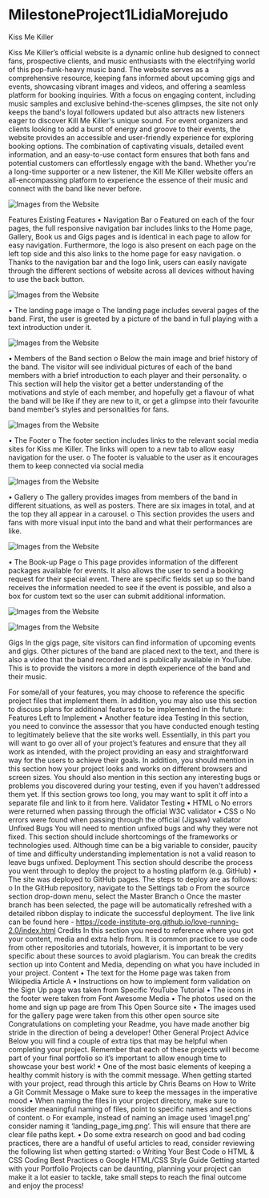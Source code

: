 # MilestoneProject1LidiaMorejudo
Kiss Me Killer 

Kiss Me Killer’s official website is a dynamic online hub designed to connect fans, prospective clients, and music enthusiasts with the electrifying world of this pop-funk-heavy music band. The website serves as a comprehensive resource, keeping fans informed about upcoming gigs and events, showcasing vibrant images and videos, and offering a seamless platform for booking inquiries. With a focus on engaging content, including music samples and exclusive behind-the-scenes glimpses, the site not only keeps the band's loyal followers updated but also attracts new listeners eager to discover Kill Me Killer's unique sound.
For event organizers and clients looking to add a burst of energy and groove to their events, the website provides an accessible and user-friendly experience for exploring booking options. The combination of captivating visuals, detailed event information, and an easy-to-use contact form ensures that both fans and potential customers can effortlessly engage with the band. Whether you're a long-time supporter or a new listener, the Kill Me Killer website offers an all-encompassing platform to experience the essence of their music and connect with the band like never before.
 
![ Images from the Website](/assets/img/IntroductionWebsite.png)

Features
Existing Features
•	Navigation Bar
o	Featured on each of the four pages, the full responsive navigation bar includes links to the Home page, Gallery, Book us and Gigs pages and is identical in each page to allow for easy navigation. Furthermore, the logo is also present on each page on the left top side and this also links to the home page for easy navigation.
o	Thanks to the navigation bar and the logo link, users can easily navigate through the different sections of website across all devices without having to use the back button.
 
![ Images from the Website](/assets/img/NavigationbarKissMeKiller.png)

•	The landing page image
o	The landing page includes several pages of the band. First, the user is greeted by a picture of the band in full playing with a text introduction under it. 
 
![ Images from the Website](/assets/img/LandingPageImage.png)


•	Members of the Band section
o	Below the main image and brief history of the band. The visitor will see individual pictures of each of the band members with a brief introduction to each player and their personality.
o	This section will help the visitor get a better understanding of the motivations and style of each member, and hopefully get a flavour of what the band will be like if they are new to it, or get a glimpse into their favourite band member’s styles and personalities for fans.
 
 ![ Images from the Website](/assets/img/Landingmembersband.png)

•	The Footer
o	The footer section includes links to the relevant social media sites for Kiss me Killer. The links will open to a new tab to allow easy navigation for the user.
o	The footer is valuable to the user as it encourages them to keep connected via social media
 
![ Images from the Website](/assets/img/Footer.png)

•	Gallery
o	The gallery provides images from members of the band in different situations, as well as posters. There are six images in total, and at the top they all appear in a carousel. 
o	This section provides the users and fans with more visual input into the band and what their performances are like. 
 
![ Images from the Website](/assets/img/Gallery.png)

•	The Book-up Page
o	This page provides information of the different packages available for events. It also allows the user to send a booking request for their special event. There are specific fields set up so the band receives the information needed to see if the event is possible, and also a box for custom text so the user can submit additional information. 

![ Images from the Website](/assets/img/Bookingpagepackages.png)

![ Images from the Website](/assets/img/Bookingpageform.png)

Gigs
In the gigs page, site visitors can find information of upcoming events and gigs. Other pictures of the band are placed next to the text, and there is also a video that the band recorded and is publically available in YouTube. This is to provide the visitors a more in depth experience of the band and their music.


For some/all of your features, you may choose to reference the specific project files that implement them.
In addition, you may also use this section to discuss plans for additional features to be implemented in the future:
Features Left to Implement
•	Another feature idea
Testing
In this section, you need to convince the assessor that you have conducted enough testing to legitimately believe that the site works well. Essentially, in this part you will want to go over all of your project’s features and ensure that they all work as intended, with the project providing an easy and straightforward way for the users to achieve their goals.
In addition, you should mention in this section how your project looks and works on different browsers and screen sizes.
You should also mention in this section any interesting bugs or problems you discovered during your testing, even if you haven't addressed them yet.
If this section grows too long, you may want to split it off into a separate file and link to it from here.
Validator Testing
•	HTML
o	No errors were returned when passing through the official W3C validator
•	CSS
o	No errors were found when passing through the official (Jigsaw) validator
Unfixed Bugs
You will need to mention unfixed bugs and why they were not fixed. This section should include shortcomings of the frameworks or technologies used. Although time can be a big variable to consider, paucity of time and difficulty understanding implementation is not a valid reason to leave bugs unfixed.
Deployment
This section should describe the process you went through to deploy the project to a hosting platform (e.g. GitHub)
•	The site was deployed to GitHub pages. The steps to deploy are as follows:
o	In the GitHub repository, navigate to the Settings tab
o	From the source section drop-down menu, select the Master Branch
o	Once the master branch has been selected, the page will be automatically refreshed with a detailed ribbon display to indicate the successful deployment.
The live link can be found here - https://code-institute-org.github.io/love-running-2.0/index.html
Credits
In this section you need to reference where you got your content, media and extra help from. It is common practice to use code from other repositories and tutorials, however, it is important to be very specific about these sources to avoid plagiarism.
You can break the credits section up into Content and Media, depending on what you have included in your project.
Content
•	The text for the Home page was taken from Wikipedia Article A
•	Instructions on how to implement form validation on the Sign Up page was taken from Specific YouTube Tutorial
•	The icons in the footer were taken from Font Awesome
Media
•	The photos used on the home and sign up page are from This Open Source site
•	The images used for the gallery page were taken from this other open source site
Congratulations on completing your Readme, you have made another big stride in the direction of being a developer!
Other General Project Advice
Below you will find a couple of extra tips that may be helpful when completing your project. Remember that each of these projects will become part of your final portfolio so it’s important to allow enough time to showcase your best work!
•	One of the most basic elements of keeping a healthy commit history is with the commit message. When getting started with your project, read through this article by Chris Beams on How to Write a Git Commit Message
o	Make sure to keep the messages in the imperative mood
•	When naming the files in your project directory, make sure to consider meaningful naming of files, point to specific names and sections of content.
o	For example, instead of naming an image used ‘image1.png’ consider naming it ‘landing_page_img.png’. This will ensure that there are clear file paths kept.
•	Do some extra research on good and bad coding practices, there are a handful of useful articles to read, consider reviewing the following list when getting started:
o	Writing Your Best Code
o	HTML & CSS Coding Best Practices
o	Google HTML/CSS Style Guide
Getting started with your Portfolio Projects can be daunting, planning your project can make it a lot easier to tackle, take small steps to reach the final outcome and enjoy the process!
